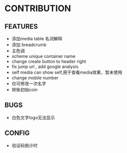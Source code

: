 # CONTRIBUTION


## FEATURES

- 添加media table 名词解释
- 添加 breadcrumb
- 主色调
- scheme unique container name
- change create button to header right
- fix jump url , add google analysis
- self media can show self,用于查看media效果，暂未使用
- change mobile number
- 仅可修改一次名字
- 转账初始coin

## BUGS
- 白色文字logo无法显示


## CONFIG

- 验证码倒计时

